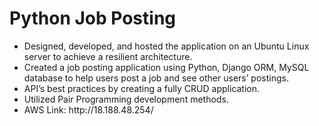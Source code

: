 # Python Job Posting

<ul>
<li>Designed, developed, and hosted the application on an Ubuntu Linux server to achieve a resilient architecture. </li>
<li>Created a job posting application using Python, Django ORM, MySQL database to help users post a job and see other users’ postings. </li>
<li>API’s best practices by creating a fully  CRUD application. </li>
<li>Utilized Pair Programming development methods. </li>
<li> AWS Link: http://18.188.48.254/ </li>
<ul>
